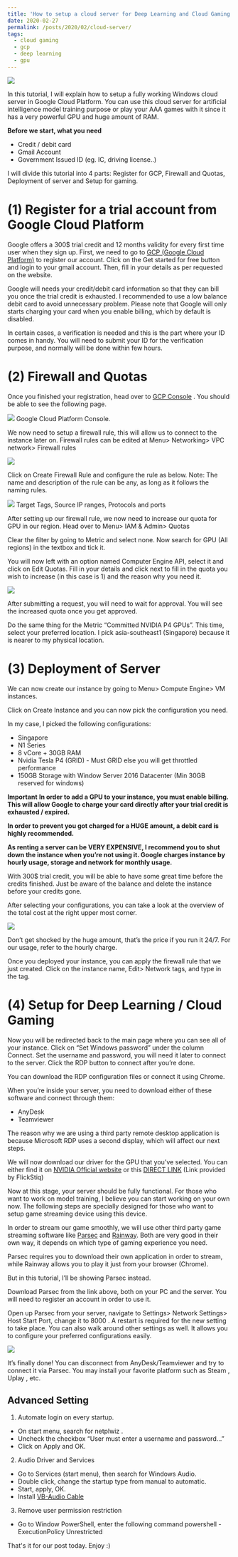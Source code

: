 ```yaml
---
title: 'How to setup a cloud server for Deep Learning and Cloud Gaming'
date: 2020-02-27
permalink: /posts/2020/02/cloud-server/
tags:
  - cloud gaming
  - gcp
  - deep learning
  - gpu
---
```


<img src='/images/500x300.png'>

In this tutorial, I will explain how to setup a fully working Windows cloud server in
Google Cloud Platform. You can use this cloud server for artificial intelligence model
training purpose or play your AAA games with it since it has a very powerful GPU
and huge amount of RAM.

**Before we start, what you need**
 - Credit / debit card
 - Gmail Account
 - Government Issued ID (eg. IC, driving license..)

I will divide this tutorial into 4 parts: Register for GCP, Firewall and Quotas, Deployment of server and Setup for gaming.

(1) Register for a trial account from Google Cloud Platform
======
Google offers a 300$ trial credit and 12 months validity for every first time user when
they sign up.
First, we need to go to [GCP (Google Cloud Platform)](https://cloud.google.com/) to register our account. Click on
the Get started for free button and login to your gmail account. Then, fill in your
details as per requested on the website.

Google will needs your credit/debit card information so that they can bill you once
the trial credit is exhausted. I recommended to use a low balance debit card to avoid
unnecessary problem. Please note that Google will only starts charging your card
when you enable billing, which by default is disabled.

In certain cases, a verification is needed and this is the part where your ID comes in
handy. You will need to submit your ID for the verification purpose, and normally will
be done within few hours.

(2) Firewall and Quotas
======
Once you finished your registration, head over to [GCP Console](https://console.cloud.google.com) . You should be able
to see the following page.

<img src='/images/console.jpg'>
Google Cloud Platform Console.


We now need to setup a firewall rule, this will allow us to connect to the instance
later on. Firewall rules can be edited at Menu> Networking> VPC network> Firewall
rules

<img src='/images/firewall.png'>

Click on Create Firewall Rule and configure the rule as below.
Note: The name and description of the rule can be any, as long as it follows the
naming rules.

<img src='/images/firewall2.png'>
Target Tags, Source IP ranges, Protocols and ports



After setting up our firewall rule, we now need to increase our quota for GPU in our
region. Head over to Menu> IAM & Admin> Quotas

Clear the filter by going to Metric and select none. Now search for GPU (All regions)
in the textbox and tick it.

You will now left with an option named Computer Engine API, select it and click on Edit Quotas. Fill in your details and click next to fill in the quota you wish to increase
(in this case is 1) and the reason why you need it.

<img src='/images/quota-global.png'>

After submitting a request, you will need to wait for approval. You will see the
increased quota once you get approved.

Do the same thing for the Metric “Committed NVIDIA P4 GPUs”. This time, select
your preferred location. I pick asia-southeast1 (Singapore) because it is nearer to my
physical location.

(3) Deployment of Server
======
We can now create our instance by going to Menu> Compute Engine> VM
instances.

Click on Create Instance and you can now pick the configuration you need.

In my case, I picked the following configurations:
 * Singapore
 * N1 Series
 * 8 vCore + 30GB RAM
 * Nvidia Tesla P4 (GRID) - Must GRID else you will get throttled performance
 * 150GB Storage with Window Server 2016 Datacenter (Min 30GB reserved for windows)


**Important**
**In order to add a GPU to your instance, you must enable billing. This will allow
Google to charge your card directly after your trial credit is exhausted /
expired.**

**In order to prevent you got charged for a HUGE amount, a debit card is highly recommended.**

**As renting a server can be VERY EXPENSIVE, I recommend you to shut down
the instance when you’re not using it. Google charges instance by hourly usage,
storage and network for monthly usage.**


With 300$ trial credit, you will be able to have some great time before the credits
finished. Just be aware of the balance and delete the instance before your credits
gone.

After selecting your configurations, you can take a look at the overview of the total
cost at the right upper most corner.

<img src='/images/conf.png'>

Don’t get shocked by the huge amount, that’s the price if you run it 24/7. For our
usage, refer to the hourly charge.

Once you deployed your instance, you can apply the firewall rule that we just
created. Click on the instance name, Edit> Network tags, and type in the tag.

(4) Setup for Deep Learning / Cloud Gaming
======
Now you will be redirected back to the main page where you can see all of your
instance. Click on “Set Windows password” under the column Connect. Set the
username and password, you will need it later to connect to the server. Click the RDP
button to connect after you’re done.

You can download the RDP configuration files or connect it using Chrome.

When you’re inside your server, you need to download either of these software and
connect through them:
 * AnyDesk
 * Teamviewer
 
The reason why we are using a third party remote desktop application is because
Microsoft RDP uses a second display, which will affect our next steps.

We will now download our driver for the GPU that you’ve selected. You can either
find it on [NVIDIA Official website](https://www.nvidia.com/Download/index.aspx) or this [DIRECT LINK](http://bit.ly/2RUg45N) (Link provided by FlickStiq)

Now at this stage, your server should be fully functional. For those who want to work
on model training, I believe you can start working on your own now. The following
steps are specially designed for those who want to setup game streaming device
using this device.

In order to stream our game smoothly, we will use other third party game streaming
software like [Parsec](https://parsecgaming.com/) and [Rainway](https://rainway.com/). Both are very good in their own way, it depends on which type of gaming experience you need.

Parsec requires you to download their own application in order to stream, while
Rainway allows you to play it just from your browser (Chrome).

But in this tutorial, I’ll be showing Parsec instead.

Download Parsec from the link above, both on your PC and the server. You will need
to register an account in order to use it.

Open up Parsec from your server, navigate to Settings> Network Settings> Host
Start Port, change it to 8000 . A restart is required for the new setting to take place.
You can also walk around other settings as well. It allows you to configure your
preferred configurations easily.

<img src='/images/parsec.png'>

It’s finally done! You can disconnect from AnyDesk/Teamviewer and try to connect it
via Parsec. You may install your favorite platform such as Steam , Uplay , etc.

Advanced Setting
-----
1. Automate login on every startup.
 - On start menu, search for netplwiz .
 - Uncheck the checkbox “User must enter a username and password…”
 - Click on Apply and OK.
2. Audio Driver and Services
 - Go to Services (start menu), then search for Windows Audio.
 - Double click, change the startup type from manual to automatic.
 - Start, apply, OK.
 - Install [VB-Audio Cable](https://vb-audio.com/Cable/)
3. Remove user permission restriction
 - Go to Window PowerShell, enter the following command powershell -ExecutionPolicy Unrestricted

That's it for our post today. Enjoy :)
